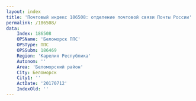 ```yaml
---
layout: index
title: 'Почтовый индекс 186508: отделение почтовой связи Почты России'
permalink: /186508/
data:
    Index: 186508
    OPSName: 'Беломорск ППС'
    OPSType: ППС
    OPSSubm: 186469
    Region: 'Карелия Республика'
    Autonom: ''
    Area: 'Беломорский район'
    City: Беломорск
    City1: ''
    ActDate: '20170712'
    IndexOld: ''
---
```

